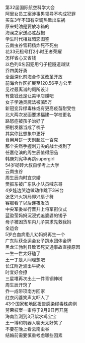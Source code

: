 第32届国际航空科学大会  
阿里女员工案涉事男领导不构成犯罪  
买车3年不知有空调热晕出车祸  
原来蚝油是要放冰箱的  
海澜之家送必胜战袍  
学生时代相互暗恋图鉴  
云南虫谷雪莉杨炸死不死虫  
花33元租号打2小时王者荣耀  
怎样省心又省钱  
以色列6名囚犯用勺子挖隧道越狱  
乔四美好勇  
全面深化前海合作区改革开放  
前海合作区扩展至120.56平方公里  
见过最离谱的厕所设计  
有些钱还是让美甲店赚吧  
女子学通灵魔法被骗5万  
新冠变异缪毒株或有更高疫苗耐受性  
北大两次发函要求福建一学校更名  
路怒症被孩子治好了  
把削发器当成了梳子  
其实你比想象中更好  
食用月饼一天别超过一百克  
那个突然手握刺刀尖的战士找到了  
任嘉伦演的周生辰值得细品  
韩庚刘宪华再跳supergirl  
54岁砌砖大叔自学考上大学  
云南虫谷  
周生辰向时宜求婚  
樊振东被广东队小队员喊东哥  
4岁娃边哭边做动作跳下3米台  
张艺兴火锅局即兴扇子舞  
客服看了以后连夜发货  
中央军委举行晋升上将军衔仪式  
蓝盈莹妈妈沉浸式追婆婆的镯子  
母子被困货车内儿子哭求先救我妈  
全运会  
5岁白血病患儿劝妈妈再生一个  
广东队获全运会女子跳水团体金牌  
黑龙江勃利县致15死交通事故直接原因  
一生一世太好磕了  
王一丁是人间理想吧  
长江附近涌出牛奶水  
时宜好会撩  
三星堆再次出土一件青铜神树  
周生辰开窍了  
乔一成带项南方回家  
红衣闪婆笑声太吓人了  
43个国家和地区报告感染缪毒株病例  
劳荣枝案一审将于9月9日再开庭  
海南监测到3只紫水鸡宝宝  
王一博和机器人聊天太好笑了  
不要在晚上看云南虫谷  
结婚前需要慎重考虑哪些因素  
